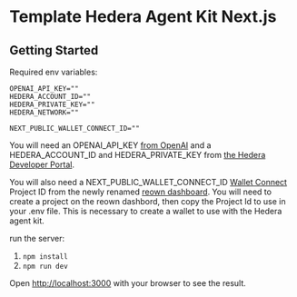 # Template Hedera Agent Kit Next.js

## Getting Started

Required env variables:
```
OPENAI_API_KEY=""
HEDERA_ACCOUNT_ID=""
HEDERA_PRIVATE_KEY=""
HEDERA_NETWORK=""

NEXT_PUBLIC_WALLET_CONNECT_ID=""
```
You will need an OPENAI_API_KEY [from OpenAI](https://platform.openai.com/api-keys) and a HEDERA_ACCOUNT_ID and HEDERA_PRIVATE_KEY from [the Hedera Developer Portal](https://portal.hedera.com/dashboard). 

You will also need a NEXT_PUBLIC_WALLET_CONNECT_ID [Wallet Connect](https://docs.blockscout.com/setup/configuration-options/walletconnect-project-id-for-contract-read-write) Project ID from the newly renamed [reown dashboard](https://dashboard.reown.com/). You will need to create a project on the reown dashbord, then copy the Project Id to use in your .env file. This is necessary to create a wallet to use with the Hedera agent kit.



run the server:

1. `npm install`
2. `npm run dev`

Open [http://localhost:3000](http://localhost:3000) with your browser to see the result.